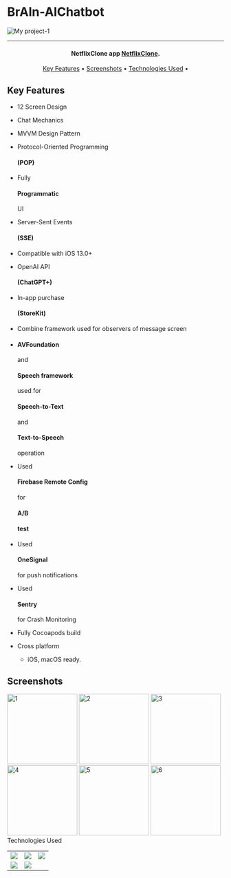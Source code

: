 # BrAIn-AIChatbot
![My project-1](https://wallpaperaccess.com/full/712419.png)

<hr>
<h4 align="center">NetflixClone app <a href="https://github.com/BurakEmreGundes/MovieAppMVVM" target="_blank">NetflixClone</a>.</h4>


<p align="center">
  <a href="#key-features">Key Features</a> •
  <a href="#screenshots">Screenshots</a> •
  <a href="#technologies-used">Technologies Used</a> •
</p>

## Key Features

* 12 Screen Design
* Chat Mechanics
* MVVM Design Pattern
* Protocol-Oriented Programming <h4>(POP)</h4>
* Fully <h4>Programmatic</h4> UI
* Server-Sent Events <h4>(SSE)</h4>
* Compatible with iOS 13.0+
* OpenAI API <h4>(ChatGPT+)</h4>
* In-app purchase <h4>(StoreKit)</h4>
* Combine framework used for observers of message screen
* <h4>AVFoundation</h4> and <h4>Speech framework</h4> used for <h4>Speech-to-Text</h4> and <h4>Text-to-Speech</h4> operation
* Used <h4>Firebase Remote Config</h4> for <h4>A/B<h4> test
* Used <h4>OneSignal</h4> for push notifications
* Used <h4>Sentry</h4> for Crash Monitoring
* Fully Cocoapods build

* Cross platform
  - iOS, macOS ready.

## Screenshots
<img width="163" alt="1" src="https://github.com/BurakEmreGundes/MovieAppMVVM/assets/63010381/c36ebb20-e990-4c13-aca1-1b2597ef127c"> 
<img width="163" alt="2" src="https://github.com/BurakEmreGundes/MovieAppMVVM/assets/63010381/610ca183-778c-436c-a22b-ffa10375b363"> 
<img width="163" alt="3" src="https://github.com/BurakEmreGundes/MovieAppMVVM/assets/63010381/2b49f0a3-fb12-4416-9701-2ac08da1b0ff"> 
<img width="163" alt="4" src="https://github.com/BurakEmreGundes/MovieAppMVVM/assets/63010381/2f64154c-5ad2-4fdc-8672-2072cd51f104"> 
<img width="163" alt="5" src="https://github.com/BurakEmreGundes/MovieAppMVVM/assets/63010381/8ca54e41-57a9-4318-aa5e-b7db31e53a9a">
<img width="163" alt="6" src="https://github.com/BurakEmreGundes/MovieAppMVVM/assets/63010381/1f557ae7-3c57-40ae-9bd7-d077c0212353"> <img 

## Technologies Used

<table style"float:right;">
  <tr>
    <td><img src="https://img.shields.io/badge/Swift-FA7343?style=for-the-badge&logo=swift&logoColor=white"/></td>
    <td><img src="https://img.shields.io/badge/Xcode-007ACC?style=for-the-badge&logo=Xcode&logoColor=white"></td>
    <td><img src="https://img.shields.io/badge/UIKit-043b5c?style=for-the-badge&logo=swift&logoColor=white"></td>
  </tr>
  <tr>
    <td><img src="https://img.shields.io/badge/GitHub-100000?style=for-the-badge&logo=github&logoColor=white"/></td>
    <td><img src="https://img.shields.io/badge/GIT-E44C30?style=for-the-badge&logo=git&logoColor=white"/></td>
  </tr>
</table>
